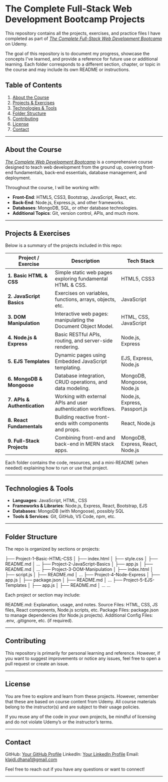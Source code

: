 # The Complete Full-Stack Web Development Bootcamp Projects

This repository contains all the projects, exercises, and practice files I have completed as part of [*The Complete Full-Stack Web Development Bootcamp*](https://www.udemy.com/course/the-complete-full-stack-web-development-bootcamp/) on Udemy.

The goal of this repository is to document my progress, showcase the concepts I've learned, and provide a reference for future use or additional learning. Each folder corresponds to a different section, chapter, or topic in the course and may include its own README or instructions.

## Table of Contents

1. [About the Course](#about-the-course)  
2. [Projects & Exercises](#projects--exercises)  
3. [Technologies & Tools](#technologies--tools)  
4. [Folder Structure](#folder-structure)  
5. [Contributing](#contributing)  
6. [License](#license)  
7. [Contact](#contact)

---

## About the Course

[*The Complete Web Development Bootcamp*](https://www.udemy.com/course/the-complete-web-development-bootcamp/?couponCode=ST5MT020225CROW) is a comprehensive course designed to teach web development from the ground up, covering front-end fundamentals, back-end essentials, database management, and deployment.

Throughout the course, I will be working with:
- **Front-End**: HTML5, CSS3, Bootstrap, JavaScript, React, etc.
- **Back-End**: Node.js, Express.js, and other frameworks.
- **Databases**: MongoDB, SQL, or other database technologies.
- **Additional Topics**: Git, version control, APIs, and much more.

---

## Projects & Exercises

Below is a summary of the projects included in this repo:

| Project / Exercise          | Description                                                    | Tech Stack                      |
|-----------------------------|----------------------------------------------------------------|---------------------------------|
| **1. Basic HTML & CSS**     | Simple static web pages exploring fundamental HTML & CSS.      | HTML5, CSS3                     |
| **2. JavaScript Basics**    | Exercises on variables, functions, arrays, objects, etc.       | JavaScript                      |
| **3. DOM Manipulation**     | Interactive web pages: manipulating the Document Object Model. | HTML, CSS, JavaScript           |
| **4. Node.js & Express**    | Basic RESTful APIs, routing, and server-side rendering.        | Node.js, Express                |
| **5. EJS Templates**        | Dynamic pages using Embedded JavaScript templating.            | EJS, Express, Node.js           |
| **6. MongoDB & Mongoose**   | Database integration, CRUD operations, and data modeling.      | MongoDB, Mongoose, Node.js      |
| **7. APIs & Authentication**| Working with external APIs and user authentication workflows.  | Node.js, Express, Passport.js   |
| **8. React Fundamentals**   | Building reactive front-ends with components and props.        | React, Node.js                  |
| **9. Full-Stack Projects**  | Combining front-end and back-end in MERN stack apps.           | MongoDB, Express, React, Node.js|

Each folder contains the code, resources, and a mini-README (when needed) explaining how to run or use that project.

---

## Technologies & Tools

- **Languages**: JavaScript, HTML, CSS
- **Frameworks & Libraries**: Node.js, Express, React, Bootstrap, EJS
- **Databases**: MongoDB (with Mongoose), possibly SQL
- **Tools & Services**: Git, GitHub, VS Code, npm, etc.

---

## Folder Structure

The repo is organized by sections or projects:

├── Project-1-Basic-HTML-CSS
│   ├── index.html
│   ├── style.css
│   ├── README.md
│   ...
├── Project-2-JavaScript-Basics
│   ├── app.js
│   ├── README.md
│   ...
├── Project-3-DOM-Manipulation
│   ├── index.html
│   ├── script.js
│   ├── README.md
│   ...
├── Project-4-Node-Express
│   ├── app.js
│   ├── package.json
│   ├── README.md
│   ...
├── Project-5-EJS-Templates
│   ├── app.js
│   ├── README.md
│   ...
...

Each project or section may include:

README.md: Explanation, usage, and notes.
Source Files: HTML, CSS, JS files, React components, Node.js scripts, etc.
Package Files: package.json to manage dependencies (for Node.js projects).
Additional Config Files: .env, .gitignore, etc. (if required).

---

## Contributing
This repository is primarily for personal learning and reference. However, if you want to suggest improvements or notice any issues, feel free to open a pull request or create an issue.

---

## License
You are free to explore and learn from these projects.
However, remember that these are based on course content from Udemy. All course materials belong to the instructor(s) and are subject to their usage policies.

If you reuse any of the code in your own projects, be mindful of licensing and do not violate Udemy’s or the instructor’s terms.

---

## Contact
GitHub: [Your GitHub Profile](https://github.com/Klajdi2004)
LinkedIn: [Your LinkedIn Profile](https://www.linkedin.com/in/klajdi-dhana/)
Email: klajdi.dhana1@gmail.com

Feel free to reach out if you have any questions or want to connect!

---
